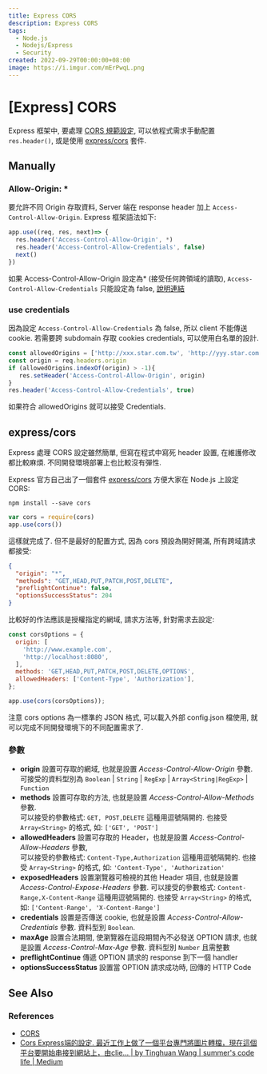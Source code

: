 ```yaml
---
title: Express CORS
description: Express CORS
tags:
  - Node.js
  - Nodejs/Express
  - Security
created: 2022-09-29T00:00:00+08:00
image: https://i.imgur.com/mErPwqL.png
---
```


[Express] CORS
==============

Express 框架中, 要處理 [CORS 規範設定](../Security/CORS.md), 
可以依程式需求手動配置 `res.header()`, 或是使用 [express/cors](https://github.com/expressjs/cors) 套件.



Manually
--------

### Allow-Origin: * ###

要允許不同 Origin 存取資料, Server 端在 response header 加上 `Access-Control-Allow-Origin`.
Express 框架語法如下:


``` js
app.use((req, res, next)=> {
  res.header('Access-Control-Allow-Origin', *)
  res.header('Access-Control-Allow-Credentials', false)
  next()
})
````

如果 Access-Control-Allow-Origin 設定為* (接受任何跨領域的讀取), 
`Access-Control-Allow-Credentials` 只能設定為 false, 
[說明連結](https://developer.mozilla.org/en-US/docs/Web/HTTP/CORS/Errors/CORSNotSupportingCredentials)

### use credentials ###

因為設定 `Access-Control-Allow-Credentials` 為 false, 所以 client 不能傳送 cookie.
若需要跨 subdomain 存取 cookies credentials, 可以使用白名單的設計.

``` js
const allowedOrigins = ['http://xxx.star.com.tw', 'http://yyy.star.com.tw', 'http://zzz.star.com.tw']
const origin = req.headers.origin
if (allowedOrigins.indexOf(origin) > -1){
   res.setHeader('Access-Control-Allow-Origin', origin)
}
res.header('Access-Control-Allow-Credentials', true)
```

如果符合 allowedOrigins 就可以接受 Credentials.



express/cors
------------

Express 處理 CORS 設定雖然簡單, 但寫在程式中寫死 header 設置, 在維護修改都比較麻煩. 
不同開發環境部署上也比較沒有彈性.

Express 官方自己出了一個套件 [express/cors](https://github.com/expressjs/cors) 方便大家在 Node.js 上設定 CORS:

``` shell
npm install --save cors
```

``` js
var cors = require(cors)
app.use(cors())
```

這樣就完成了. 但不是最好的配置方式, 因為 cors 預設為開好開滿, 所有跨域請求都接受:

``` json
{
  "origin": "*",
  "methods": "GET,HEAD,PUT,PATCH,POST,DELETE",
  "preflightContinue": false,
  "optionsSuccessStatus": 204
} 
```

比較好的作法應該是授權指定的網域, 請求方法等, 針對需求去設定:

``` js
const corsOptions = {
  origin: [
    'http://www.example.com',
    'http://localhost:8080',
  ],
  methods: 'GET,HEAD,PUT,PATCH,POST,DELETE,OPTIONS',
  allowedHeaders: ['Content-Type', 'Authorization'],
};

app.use(cors(corsOptions));
```

注意 cors options 為一標準的 JSON 格式,
可以載入外部 config.json 檔使用, 就可以完成不同開發環境下的不同配置需求了.

### 參數 ###

- __origin__ 設置可存取的網域, 也就是設置 _Access-Control-Allow-Origin_ 參數.  
  可接受的資料型別為 `Boolean` | `String` | `RegExp` | `Array<String|RegExp>` | `Function`
- __methods__ 設置可存取的方法, 也就是設置 _Access-Control-Allow-Methods_ 參數.  
  可以接受的參數格式: `GET, POST,DELETE` 這種用逗號隔開的. 
  也接受 `Array<String>` 的格式, 如: `['GET', 'POST']`
- __allowedHeaders__ 設置可存取的 Header，也就是設置 _Access-Control-Allow-Headers_ 參數,  
  可以接受的參數格式: `Content-Type,Authorization` 這種用逗號隔開的.
  也接受 `Array<String>` 的格式, 如: `'Content-Type', 'Authorization'`
- __exposedHeaders__ 設置瀏覽器可檢視的其他 Header 項目, 也就是設置 _Access-Control-Expose-Headers_ 參數.
  可以接受的參數格式: `Content-Range,X-Content-Range` 這種用逗號隔開的.
  也接受 `Array<String>` 的格式, 如: `['Content-Range', 'X-Content-Range']`
- __credentials__ 設置是否傳送 cookie, 也就是設置 _Access-Control-Allow-Credentials_ 參數.
  資料型別 `Boolean`.
- __maxAge__ 設置合法期間, 使瀏覽器在這段期間內不必發送 OPTION 請求, 也就是設置 _Access-Control-Max-Age_ 參數.
  資料型別 `Number` 且需整數
- __preflightContinue__ 傳遞 OPTION 請求的 response 到下一個 handler
- __optionsSuccessStatus__ 設置當 OPTION 請求成功時, 回傳的 HTTP Code



See Also
--------

### References ###

- [CORS](../Security/CORS.md)
- [Cors Express端的設定. 最近工作上做了一個平台專門將圖片轉檔，現在這個平台要開始串接到網站上，由clie… | by Tinghuan Wang | summer's code life | Medium](https://medium.com/summers-life/cros-express%E7%AB%AF%E7%9A%84%E8%A8%AD%E5%AE%9A-f94c9a3199a1)
